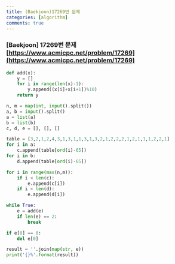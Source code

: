 ```yaml
---
title: (Baekjoon)17269번 문제
categories: [algorithm]
comments: true
---
```


### [Baekjoon] 17269번 문제 [https://www.acmicpc.net/problem/17269](https://www.acmicpc.net/problem/17269)

```python
def add(x):
    y = []
    for i in range(len(x)-1):
        y.append((x[i]+x[i+1])%10)
    return y

n, m = map(int, input().split())
a, b = input().split()
a = list(a)
b = list(b)
c, d, e = [], [], []

table = [3,2,1,2,4,3,1,3,1,1,3,1,3,2,1,2,2,2,1,2,1,1,1,2,2,1]
for i in a:
    c.append(table[ord(i)-65])
for i in b:
    d.append(table[ord(i)-65])

for i in range(max(n,m)):
    if i < len(c):
        e.append(c[i])
    if i < len(d):
        e.append(d[i])

while True:
    e = add(e)
    if len(e) == 2:
        break

if e[0] == 0:
    del e[0]

result = ''.join(map(str, e))
print('{}%'.format(result))
```
